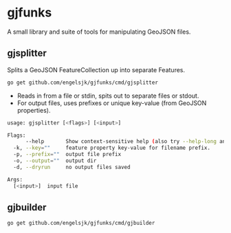# gjfunks

A small library and suite of tools for manipulating GeoJSON files.

## gjsplitter

Splits a GeoJSON FeatureCollection up into separate Features.

```bash
go get github.com/engelsjk/gjfunks/cmd/gjsplitter
```

* Reads in from a file or stdin, spits out to separate files or stdout.
* For output files, uses prefixes or unique key-value (from GeoJSON properties).

```bash
usage: gjsplitter [<flags>] [<input>]

Flags:
      --help       Show context-sensitive help (also try --help-long and --help-man).
  -k, --key=""     feature property key-value for filename prefix.
  -p, --prefix=""  output file prefix
  -o, --output=""  output dir
  -d, --dryrun     no output files saved

Args:
  [<input>]  input file
```  
 
## gjbuilder

```bash
go get github.com/engelsjk/gjfunks/cmd/gjbuilder
```



